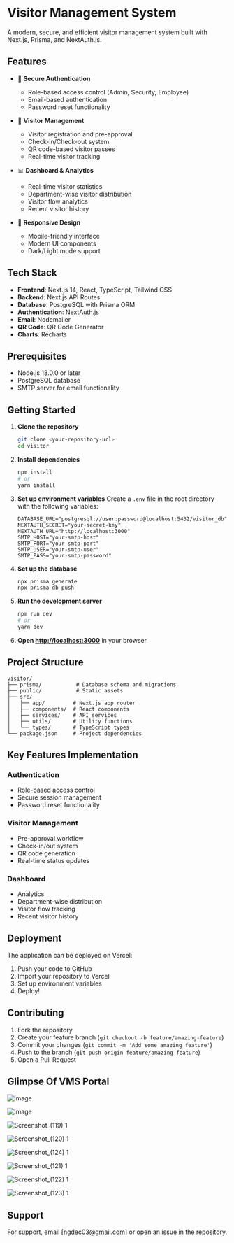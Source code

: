 # Visitor Management System

A modern, secure, and efficient visitor management system built with Next.js, Prisma, and NextAuth.js.

## Features

- 🔐 **Secure Authentication**
  - Role-based access control (Admin, Security, Employee)
  - Email-based authentication
  - Password reset functionality

- 👥 **Visitor Management**
  - Visitor registration and pre-approval
  - Check-in/Check-out system
  - QR code-based visitor passes
  - Real-time visitor tracking

- 📊 **Dashboard & Analytics**
  - Real-time visitor statistics
  - Department-wise visitor distribution
  - Visitor flow analytics
  - Recent visitor history

- 📱 **Responsive Design**
  - Mobile-friendly interface
  - Modern UI components
  - Dark/Light mode support

## Tech Stack

- **Frontend**: Next.js 14, React, TypeScript, Tailwind CSS
- **Backend**: Next.js API Routes
- **Database**: PostgreSQL with Prisma ORM
- **Authentication**: NextAuth.js
- **Email**: Nodemailer
- **QR Code**: QR Code Generator
- **Charts**: Recharts

## Prerequisites

- Node.js 18.0.0 or later
- PostgreSQL database
- SMTP server for email functionality

## Getting Started

1. **Clone the repository**
   ```bash
   git clone <your-repository-url>
   cd visitor
   ```

2. **Install dependencies**
   ```bash
   npm install
   # or
   yarn install
   ```

3. **Set up environment variables**
   Create a `.env` file in the root directory with the following variables:
   ```env
   DATABASE_URL="postgresql://user:password@localhost:5432/visitor_db"
   NEXTAUTH_SECRET="your-secret-key"
   NEXTAUTH_URL="http://localhost:3000"
   SMTP_HOST="your-smtp-host"
   SMTP_PORT="your-smtp-port"
   SMTP_USER="your-smtp-user"
   SMTP_PASS="your-smtp-password"
   ```

4. **Set up the database**
   ```bash
   npx prisma generate
   npx prisma db push
   ```

5. **Run the development server**
   ```bash
   npm run dev
   # or
   yarn dev
   ```

6. **Open [http://localhost:3000](http://localhost:3000)** in your browser

## Project Structure

```
visitor/
├── prisma/           # Database schema and migrations
├── public/           # Static assets
├── src/
│   ├── app/         # Next.js app router
│   ├── components/  # React components
│   ├── services/    # API services
│   ├── utils/       # Utility functions
│   └── types/       # TypeScript types
└── package.json     # Project dependencies
```

## Key Features Implementation

### Authentication
- Role-based access control
- Secure session management
- Password reset functionality

### Visitor Management
- Pre-approval workflow
- Check-in/out system
- QR code generation
- Real-time status updates

### Dashboard
-  Analytics
- Department-wise distribution
- Visitor flow tracking
- Recent visitor history

## Deployment

The application can be deployed on Vercel:

1. Push your code to GitHub
2. Import your repository to Vercel
3. Set up environment variables
4. Deploy!

## Contributing

1. Fork the repository
2. Create your feature branch (`git checkout -b feature/amazing-feature`)
3. Commit your changes (`git commit -m 'Add some amazing feature'`)
4. Push to the branch (`git push origin feature/amazing-feature`)
5. Open a Pull Request

## Glimpse Of VMS Portal
![image](https://github.com/user-attachments/assets/e990d2e0-2c90-41bb-b597-8cadc14c8f88)

![image](https://github.com/user-attachments/assets/df78d0f3-3b29-4017-85d7-a4ad0aab5680)

![Screenshot_(119) 1](https://github.com/user-attachments/assets/5e663edc-ceb4-46f8-a25a-cf0b1b4d7589)

![Screenshot_(120) 1](https://github.com/user-attachments/assets/110ea0f9-9571-4cb8-8cbf-0e8389c4578d)

![Screenshot_(124) 1](https://github.com/user-attachments/assets/cdc6e4bd-0dd9-4dbb-b907-81854051c98c)

![Screenshot_(121) 1](https://github.com/user-attachments/assets/d3dc52b8-7e60-4a75-81d8-e25550f03053)

![Screenshot_(122) 1](https://github.com/user-attachments/assets/0a38a9be-36de-4807-a716-2b9094b9e205)

![Screenshot_(123) 1](https://github.com/user-attachments/assets/936796f8-91b4-4678-aed2-47b5c35a12c7)



## Support

For support, email [ngdec03@gmail.com] or open an issue in the repository.
